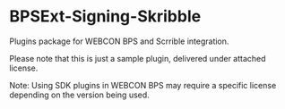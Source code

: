 # BPSExt-Signing-Skribble
Plugins package for WEBCON BPS and Scrrible integration.

Please note that this is just a sample plugin, delivered under attached license.

Note: Using SDK plugins in WEBCON BPS may require a specific license depending on the version being used.
